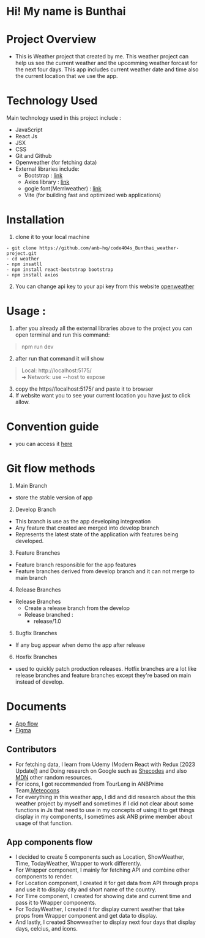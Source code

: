 # Hi! My name is Bunthai 

# Project Overview 
- This is Weather project that created by me. This weather project can help us see the current weather and the upcomming weather forcast for the next four days. This app includes current weather date and time also the current location that we use the app.

# Technology Used
Main technology used in this project include :
- JavaScript
- React Js
- JSX
- CSS
- Git and Github
- Openweather (for fetching data)
- External libraries include:
    - Bootstrap     : [link](https://getbootstrap.com/)
    - Axios library : [link](https://axios-http.com/)
    - gogle font(Merriweather)    : [link](https://fonts.google.com/specimen/Merriweather?query=Merriweather)
    - Vite (for building fast and optimized web applications)

# Installation
1. clone it to your local machine
```
- git clone https://github.com/anb-hq/code404s_Bunthai_weather-project.git
- cd weather 
- npm insatll 
- npm install react-bootstrap bootstrap
- npm install axios
```
2. You can change api key to your api key from this website [openweather](https://openweathermap.org/api)

# Usage :
1. after you already all the external libraries above to the project you can open terminal and run this command:
> npm run dev
2. after run that command it will show
> Local:   http://localhost:5175/<br>
  ➜  Network: use --host to expose
3. copy the https//localhost:5175/ and paste it to browser
4. If website want you to see your current location you have just to click allow.
# Convention guide
- you can access it [here](https://www.notion.so/Convention-Guide-Weather-App-2e8b65237e024bc183175fd20e3f8275?pvs=4)

# Git flow methods
1. Main Branch
- store the stable version of app
2.  Develop Branch
- This branch is use as the app developing integreation
- Any feature that created are merged into develop branch
- Represents the latest state of the application with features being developed.
3. Feature Branches
- Feature branch responsible for the app features
- Feature branches derived from develop branch and it can not merge to main branch
4. Release Branches
- Release Branches
    - Create a release branch from the develop
    - Release branched :
        - release/1.0
5. Bugfix Branches
- If any bug appear when demo the app after release
6. Hoxfix Branches
- used to quickly patch production releases. Hotfix branches are a lot like release branches and feature branches except they're based on main instead of develop.
# Documents
- [App flow](https://drive.google.com/file/d/1HP1HJwlDqvo8EBdcnwdm9lRtCKTfyEt4/view?usp=sharing)
- [Figma](https://www.figma.com/file/3OloKeKbepXCf9IRAfo5Jb/Untitled?type=design&node-id=1%3A3&mode=design&t=zVLLBUMoRXELTBzC-1)

## Contributors
- For fetching data, I learn from Udemy (Modern React with Redux [2023 Update]) and Doing research on Google such as [Shecodes](https://www.shecodes.io/) and also [MDN](https://www.shecodes.io/) other random resources.
- For icons, I got recommended from TourLeng in ANBPrime Team,[Meteocons](https://bas.dev/)
- For everything in this weather app, I did and did research about the this weather project by myself and sometimes if I did not clear about some functions in Js that need to use in my concepts of using it to get things display in my components, I sometimes ask ANB prime member about usage of that function.
## App components flow
- I decided to create 5 components such as Location, ShowWeather, Time, TodayWeather, Wrapper to work differently.
- For Wrapper component, I mainly for fetching API and combine other components to render.
- For Location component, I created it for get data from API through props and use it to display city and short name of the country.
- For Time component, I created for showing date and current time and pass it to Wrapper components. 
- For TodayWeather, I created it for display current weather that take props from Wrapper component and get data to display.
- And lastly, I created Showweather to display next four days that display days, celcius, and icons.
